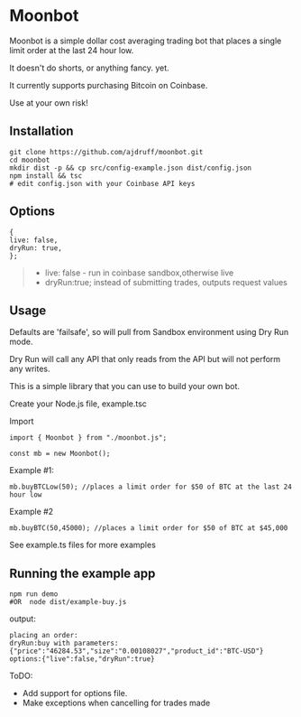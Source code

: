 # Moonbot

Moonbot is a simple dollar cost averaging trading bot that places a single limit order at the last 24 hour low.

It doesn't do shorts, or anything fancy. yet.

It currently supports purchasing Bitcoin on Coinbase.

Use at your own risk!

## Installation

    git clone https://github.com/ajdruff/moonbot.git
    cd moonbot
    mkdir dist -p && cp src/config-example.json dist/config.json
    npm install && tsc
    # edit config.json with your Coinbase API keys

## Options

    {
    live: false,
    dryRun: true,
    };

> - live: false - run in coinbase sandbox,otherwise live
> - dryRun:true; instead of submitting trades, outputs request values

## Usage

Defaults are 'failsafe', so will pull from Sandbox environment using Dry Run mode.

Dry Run will call any API that only reads from the API but will not perform any writes.

This is a simple library that you can use to build your own bot.

Create your Node.js file, example.tsc

Import

    import { Moonbot } from "./moonbot.js";

    const mb = new Moonbot();

Example #1:

    mb.buyBTCLow(50); //places a limit order for $50 of BTC at the last 24 hour low

Example #2

    mb.buyBTC(50,45000); //places a limit order for $50 of BTC at $45,000

See example.ts files for more examples

## Running the example app

    npm run demo
    #OR  node dist/example-buy.js

output:

    placing an order:
    dryRun:buy with parameters: {"price":"46284.53","size":"0.00108027","product_id":"BTC-USD"}
    options:{"live":false,"dryRun":true}

ToDO:

- Add support for options file.
- Make exceptions when cancelling for trades made
